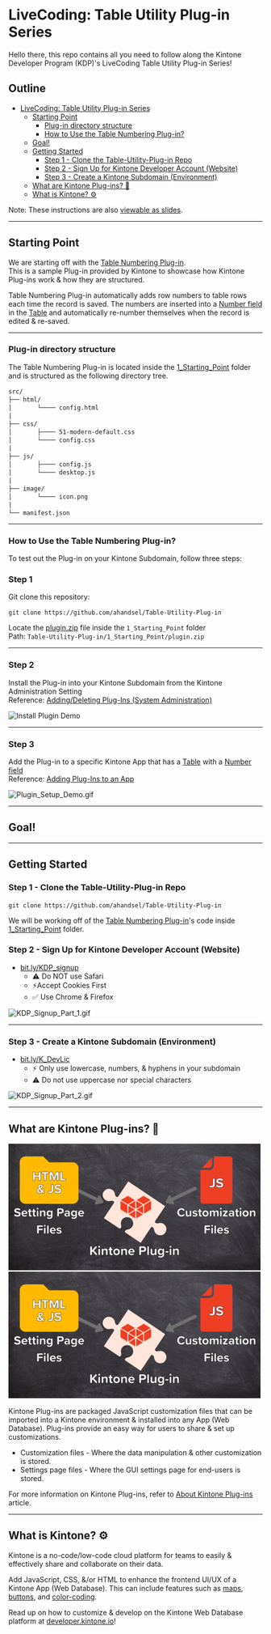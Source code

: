 # LiveCoding: Table Utility Plug-in Series

Hello there, this repo contains all you need to follow along the Kintone Developer Program (KDP)'s LiveCoding Table Utility Plug-in Series!

## Outline <!-- omit in toc -->
- [LiveCoding: Table Utility Plug-in Series](#livecoding-table-utility-plug-in-series)
  - [Starting Point](#starting-point)
    - [Plug-in directory structure](#plug-in-directory-structure)
    - [How to Use the Table Numbering Plug-in?](#how-to-use-the-table-numbering-plug-in)
  - [Goal!](#goal)
  - [Getting Started](#getting-started)
    - [Step 1 - Clone the Table-Utility-Plug-in Repo](#step-1---clone-the-table-utility-plug-in-repo)
    - [Step 2 - Sign Up for Kintone Developer Account (Website)](#step-2---sign-up-for-kintone-developer-account-website)
    - [Step 3 - Create a Kintone Subdomain (Environment)](#step-3---create-a-kintone-subdomain-environment)
  - [What are Kintone Plug-ins? 🧩](#what-are-kintone-plug-ins-)
  - [What is Kintone? ⚙️](#what-is-kintone-️)

Note: These instructions are also [viewable as slides](https://slides.trouni.com/?src=ahandsel/Table-Utility-Plug-in&justify=left#/).

---

## Starting Point

We are starting off with the [Table Numbering Plug-in](https://developer.kintone.io/hc/en-us/articles/360012420813).  
This is a sample Plug-in provided by Kintone to showcase how Kintone Plug-ins work & how they are structured.

Table Numbering Plug-in automatically adds row numbers to table rows each time the record is saved. The numbers are inserted into a [Number field](https://get.kintone.help/k/en/user/app_settings/form/form_parts/number.html) in the [Table](https://get.kintone.help/k/en/user/app_settings/form/form_parts/field_table.html) and automatically re-number themselves when the record is edited & re-saved.

---

### Plug-in directory structure
The Table Numbering Plug-in is located inside the [1_Starting_Point](./1_Starting_Point/) folder and is structured as the following directory tree.

```text
src/  
├── html/  
│       └──── config.html  
|
├── css/  
│       ├──── 51-modern-default.css  
│       └──── config.css  
|
├── js/  
│       ├──── config.js  
│       └──── desktop.js  
|
├── image/  
│       └──── icon.png  
|
└── manifest.json  
```

---

### How to Use the Table Numbering Plug-in?
To test out the Plug-in on your Kintone Subdomain, follow three steps:

### Step 1 <!-- omit in toc -->
Git clone this repository:

```console
git clone https://github.com/ahandsel/Table-Utility-Plug-in
```

Locate the [plugin.zip](1_Starting_Point/plugin.zip) file inside the `1_Starting_Point` folder  
Path: `Table-Utility-Plug-in/1_Starting_Point/plugin.zip`

---

### Step 2 <!-- omit in toc -->
Install the Plug-in into your Kintone Subdomain from the Kintone Administration Setting  
Reference: [Adding/Deleting Plug-Ins (System Administration)](https://get.kintone.help/k/en/admin/system_customization/add_plugin/plugin.html)

![Install Plugin Demo](img/Plugin_Install_Demo.gif)

---

### Step 3 <!-- omit in toc -->
Add the Plug-in to a specific Kintone App that has a [Table](https://get.kintone.help/k/en/user/app_settings/form/form_parts/field_table.html) with a [Number field](https://get.kintone.help/k/en/user/app_settings/form/form_parts/number.html)  
Reference: [Adding Plug-Ins to an App](https://get.kintone.help/k/en/user/app_settings/plugin.html)

![Plugin_Setup_Demo.gif](img/Plugin_Setup_Demo.gif)

---

## Goal!

---

## Getting Started

### Step 1 - Clone the Table-Utility-Plug-in Repo

```console
git clone https://github.com/ahandsel/Table-Utility-Plug-in
```

We will be working off of the [Table Numbering Plug-in](https://developer.kintone.io/hc/en-us/articles/360012420813)'s code inside [1_Starting_Point](1_Starting_Point/) folder.

### Step 2 - Sign Up for Kintone Developer Account (Website)
  * [bit.ly/KDP_signup](https://bit.ly/KDP_signup)
    * ⚠ Do NOT use Safari
    * ⚡Accept Cookies First
    * ✅ Use Chrome & Firefox

![KDP_Signup_Part_1.gif](img/KDP_Signup_Part_1.gif)

---

### Step 3 - Create a Kintone Subdomain (Environment)
  * [bit.ly/K_DevLic](http://bit.ly/K_DevLic)
    * ⚡ Only use lowercase, numbers, & hyphens in your subdomain
    * ⚠ Do not use uppercase nor special characters

![KDP_Signup_Part_2.gif](img/KDP_Signup_Part_2.gif)

---

## What are Kintone Plug-ins? 🧩  
![Plugin_Intro.png](img/Plugin_Intro.png)
<img src="img/Plugin_Intro.png" alt="Setting Page Files + Customization Files = Kintone Plug-in" class="center">


Kintone Plug-ins are packaged JavaScript customization files that can be imported into a Kintone environment & installed into any App (Web Database). Plug-ins provide an easy way for users to share & set up customizations.
  * Customization files - Where the data manipulation & other customization is stored.
  * Settings page files - Where the GUI settings page for end-users is stored.

For more information on Kintone Plug-ins, refer to [About Kintone Plug-ins](https://developer.kintone.io/hc/en-us/articles/900005169443) article.

---

## What is Kintone? ⚙️  

Kintone is a no-code/low-code cloud platform for teams to easily & effectively share and collaborate on their data.

Add JavaScript, CSS, &/or HTML to enhance the frontend UI/UX of a Kintone App (Web Database). This can include features such as [maps](https://developer.kintone.io/hc/en-us/articles/360000365282), [buttons](https://developer.kintone.io/hc/en-us/articles/360000479881), and [color-coding](https://developer.kintone.io/hc/en-us/articles/212495058).

Read up on how to customize & develop on the Kintone Web Database platform at [developer.kintone.io](https://developer.kintone.io/)!
